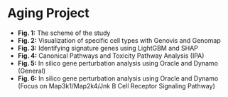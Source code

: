 # Aging Project

- **Fig. 1:** The scheme of the study  
- **Fig. 2:** Visualization of specific cell types with Genovis and Genomap  
- **Fig. 3:** Identifying signature genes using LightGBM and SHAP  
- **Fig. 4:** Canonical Pathways and Toxicity Pathway Analysis (IPA)  
- **Fig. 5:** In silico gene perturbation analysis using Oracle and Dynamo (General)  
- **Fig. 6:** In silico gene perturbation analysis using Oracle and Dynamo (Focus on Map3k1/Map2k4/Jnk B Cell Receptor Signaling Pathway)

